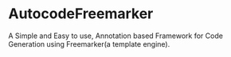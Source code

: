 # AutocodeFreemarker

A Simple and Easy to use, Annotation based Framework for Code Generation using Freemarker(a template engine).